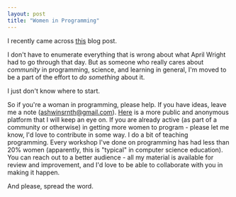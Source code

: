 ```yaml
---
layout: post
title: "Women in Programming"
---
```



I recently came across
[this](https://wrightaprilm.github.io/posts/lonely.html)
blog post.

I don't have to enumerate everything that is wrong 
about what April Wright had to go through that day.
But as someone who really cares about *community*
in programming, science, and learning in general,
I'm moved to be a part of the effort to *do something*
about it.

I just don't know where to start.

So if you're a woman in programming, please help.
If you have ideas, leave me a note (ashwinsrnth@gmail.com).
[Here](https://etherpad.mozilla.org/kij1fgay8Q)
is a more
public and anonymous platform that I will keep an eye on.
If you are already active (as part of a community or otherwise)
in getting more women to program - please let me know,
I'd love to contribute in some way.
I do a bit of teaching programming. Every workshop
I've done on programming has had less than 20% women
(apparently, this is "typical" in computer science education).
You can reach out to a better audience - all my material
is available for review and improvement, and I'd love to be
able to collaborate with you in making it happen.

And please, spread the word.
